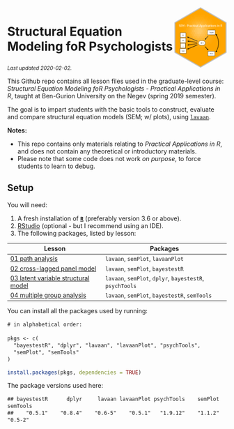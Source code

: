 
<img src='logo/BGUHex.png' align="right" height="139" />

# Structural Equation Modeling foR Psychologists

<sub>*Last updated 2020-02-02.*</sub>

This Github repo contains all lesson files used in the graduate-level
course: *Structural Equation Modeling foR Psychologists - Practical
Applications in R*, taught at Ben-Gurion University on the Negev (spring
2019 semester).

The goal is to impart students with the basic tools to construct,
evaluate and compare structural equation models (SEM; w/ plots), using
[`lavaan`](http://lavaan.ugent.be/).

**Notes:**

  - This repo contains only materials relating to *Practical
    Applications in R*, and does not contain any theoretical or
    introductory materials.  
  - Please note that some code does not work *on purpose*, to force
    students to learn to debug.

## Setup

You will need:

1.  A fresh installation of [**`R`**](https://cran.r-project.org/)
    (preferably version 3.6 or above).
2.  [RStudio](https://www.rstudio.com/products/rstudio/download/)
    (optional - but I recommend using an IDE).
3.  The following packages, listed by lesson:

| Lesson                                                                              | Packages                                                 |
| ----------------------------------------------------------------------------------- | -------------------------------------------------------- |
| [01 path analysis](/01%20path%20analysis)                                           | `lavaan`, `semPlot`, `lavaanPlot`                        |
| [02 cross-lagged panel model](/02%20cross-lagged%20panel%20model)                   | `lavaan`, `semPlot`, `bayestestR`                        |
| [03 latent variable structural model](/03%20latent%20variable%20structural%20model) | `lavaan`, `semPlot`, `dplyr`, `bayestestR`, `psychTools` |
| [04 multiple group analysis](/04%20multiple%20group%20analysis)                     | `lavaan`, `semPlot`, `bayestestR`, `semTools`            |

You can install all the packages used by running:

    # in alphabetical order:

    pkgs <- c(
      "bayestestR", "dplyr", "lavaan", "lavaanPlot", "psychTools",
      "semPlot", "semTools"
    )

``` r
install.packages(pkgs, dependencies = TRUE)
```

The package versions used here:

    ## bayestestR      dplyr     lavaan lavaanPlot psychTools    semPlot   semTools 
    ##    "0.5.1"    "0.8.4"    "0.6-5"    "0.5.1"   "1.9.12"    "1.1.2"    "0.5-2"
